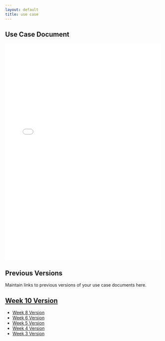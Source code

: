 ```yaml
---
layout: default
title: use case
---
```


## Use Case Document

<iframe src="files/UseCases/OE_10_PDTO_UseCase.pdf" style="width: 100%;height: 700px;border: none;"></iframe>

## Previous Versions

<p class="message-highlight">Maintain links to previous versions of your use case documents here.</p>

## [Week 10 Version](files/UseCases/OE_10_UseCase.pdf)
- [Week 8 Version](files/UseCases/OE_8_UseCase.docx)
- [Week 6 Version](files/UseCases/OE_6_PDTO_UseCase.docx.pdf)
- [Week 5 Version](files/UseCases/OE_5_PDTO_UseCase.pdf)
- [Week 4 Version](files/UseCases/OE_4_PDTO_UseCase.pdf)
- [Week 3 Version](files/UseCases/OE_3_PDTO_UseCase.pdf)